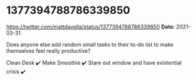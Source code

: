 # 1377394788786339850
https://twitter.com/mattdavella/status/1377394788786339850
**Date:** 2021-03-31

Does anyone else add random small tasks to their to-do list to make themselves feel really productive?

Clean Desk  ✔️
Make Smoothie  ✔️
Stare out window and have existential crisis ✔️
